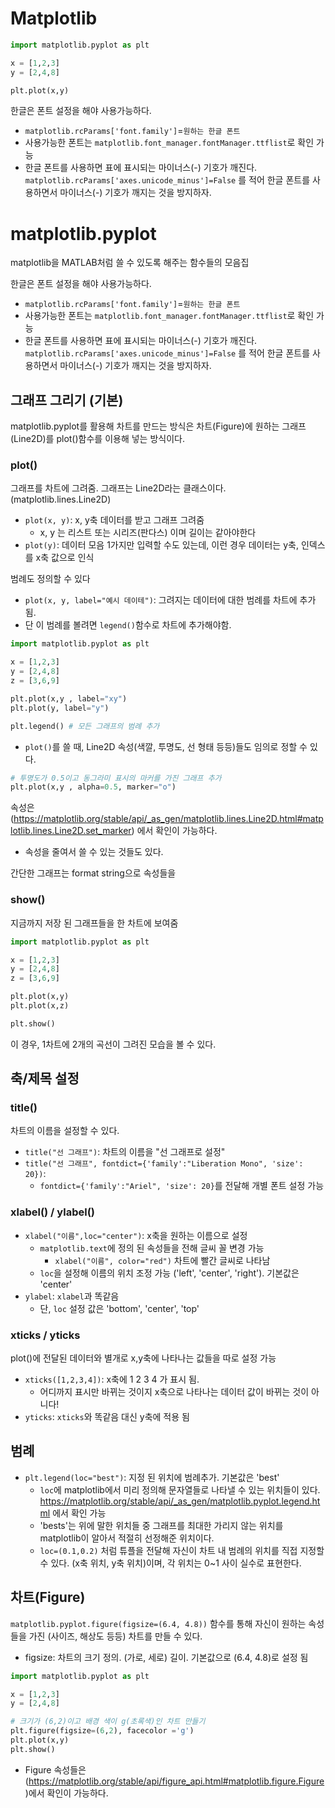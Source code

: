 # Matplotlib
```python
import matplotlib.pyplot as plt

x = [1,2,3]
y = [2,4,8]

plt.plot(x,y)
```

한글은 폰트 설정을 해야 사용가능하다.
- `matplotlib.rcParams['font.family']`=`원하는 한글 폰트`
- 사용가능한 폰트는 `matplotlib.font_manager.fontManager.ttflist`로 확인 가능
- 한글 폰트를 사용하면 표에 표시되는 마이너스(-) 기호가 깨진다. `matplotlib.rcParams['axes.unicode_minus']=False` 를 적어 한글 폰트를 사용하면서 마이너스(-) 기호가 깨지는 것을 방지하자.

# matplotlib.pyplot
matplotlib을 MATLAB처럼 쓸 수 있도록 해주는 함수들의 모음집

한글은 폰트 설정을 해야 사용가능하다.
- `matplotlib.rcParams['font.family']`=`원하는 한글 폰트`
- 사용가능한 폰트는 `matplotlib.font_manager.fontManager.ttflist`로 확인 가능
- 한글 폰트를 사용하면 표에 표시되는 마이너스(-) 기호가 깨진다. `matplotlib.rcParams['axes.unicode_minus']=False` 를 적어 한글 폰트를 사용하면서 마이너스(-) 기호가 깨지는 것을 방지하자.

## 그래프 그리기 (기본)
matplotlib.pyplot를 활용해 차트를 만드는 방식은 차트(Figure)에 원하는 그래프(Line2D)를 plot()함수를 이용해 넣는 방식이다.
### plot()
그래프를 차트에 그려줌. 그래프는 Line2D라는 클래스이다. (matplotlib.lines.Line2D) 
- `plot(x, y)`: x, y축 데이터를 받고 그래프 그려줌
	- x, y 는 리스트 또는 시리즈(판다스) 이며 길이는 같아야한다
- `plot(y)`: 데이터 모음 1가지만 입력할 수도 있는데, 이런 경우 데이터는 y축, 인덱스를 x축 값으로 인식

범례도 정의할 수 있다
- `plot(x, y, label="예시 데이테")`: 그려지는 데이터에 대한 범례를 차트에 추가 됨.
- 단 이 범례를 볼려면 `legend()`함수로 차트에 추가해야함.
```python
import matplotlib.pyplot as plt

x = [1,2,3]
y = [2,4,8]
z = [3,6,9]

plt.plot(x,y , label="xy")
plt.plot(y, label="y")

plt.legend() # 모든 그래프의 범례 추가
``````

- `plot()`를 쓸 때, Line2D 속성(색깔, 투명도, 선 형태 등등)들도 임의로 정할 수 있다.
```python
# 투명도가 0.5이고 동그라미 표시의 마커를 가진 그래프 추가
plt.plot(x,y , alpha=0.5, marker="o") 
```
속성은 (https://matplotlib.org/stable/api/_as_gen/matplotlib.lines.Line2D.html#matplotlib.lines.Line2D.set_marker) 에서 확인이 가능하다.
- 속성을 줄여서 쓸 수 있는 것들도 있다.

간단한 그래프는 format string으로 속성들을 
### show()
지금까지 저장 된 그래프들을 한 차트에 보여줌
```python
import matplotlib.pyplot as plt

x = [1,2,3]
y = [2,4,8]
z = [3,6,9]

plt.plot(x,y)
plt.plot(x,z)

plt.show()
```
이 경우, 1차트에 2개의 곡선이 그려진 모습을 볼 수 있다.

## 축/제목 설정
### title()

차트의 이름을 설정할 수 있다.
- `title("선 그래프")`: 차트의 이름을 "선 그래프로 설정"
- `title("선 그래프", fontdict={'family':"Liberation Mono", 'size': 20})`:
	- `fontdict={'family':"Ariel", 'size': 20}`를 전달해 개별 폰트 설정 가능
### xlabel() / ylabel()
- `xlabel("이름",loc="center")`: x축을 원하는 이름으로 설정
	- `matplotlib.text`에 정의 된 속성들을 전해 글씨 꼴 변경 가능
		- `xlabel("이름", color="red")` 차트에 빨간 글씨로 나타남
	- `loc`을 설정해 이름의 위치 조정 가능 ('left', 'center', 'right'). 기본값은 'center'
- `ylabel`: `xlabel`과 똑같음
	- 단, `loc` 설정 값은 'bottom', 'center', 'top'

### xticks / yticks
plot()에 전달된 데이터와 별개로 x,y축에 나타나는 값들을 따로 설정 가능
- `xticks([1,2,3,4])`: x축에 1 2 3 4 가 표시 됨.
	- 어디까지 표시만 바뀌는 것이지 x축으로 나타나는 데이터 값이 바뀌는 것이 아니다!
- `yticks`: `xticks`와 똑같음 대신 y축에 적용 됨

## 범례
- `plt.legend(loc="best")`: 지정 된 위치에 범례추가. 기본값은 'best'
	- `loc`에 matplotlib에서 미리 정의해 문자열들로 나타낼 수 있는 위치들이 있다. https://matplotlib.org/stable/api/_as_gen/matplotlib.pyplot.legend.html 에서 확인 가능
	- 'bests'는 위에 말한 위치들 중 그래프를 최대한 가리지 않는 위치를 matplotlib이 알아서 적절히 선정해준 위치이다.
	- `loc=(0.1,0.2)` 처럼 튜플을 전달해 자신이 차트 내 범례의 위치를 직접 지정할 수 있다. (x축 위치, y축 위치)이며, 각 위치는 0~1 사이 실수로 표현한다.

## 차트(Figure)
`matplotlib.pyplot.figure(figsize=(6.4, 4.8))` 함수를 통해 자신이 원하는 속성들을 가진 (사이즈, 해상도 등등) 차트를 만들 수 있다.
- figsize: 차트의 크기 정의. (가로, 세로) 길이. 기본값으로 (6.4, 4.8)로 설정 됨
```python
import matplotlib.pyplot as plt

x = [1,2,3]
y = [2,4,8]

# 크기가 (6,2)이고 배경 색이 g(초록색)인 차트 만들기
plt.figure(figsize=(6,2), facecolor ='g')
plt.plot(x,y)
plt.show()
```

- Figure 속성들은 (https://matplotlib.org/stable/api/figure_api.html#matplotlib.figure.Figure)에서 확인이 가능하다.